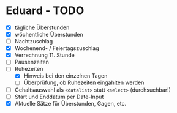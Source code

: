 # Eduard - TODO

- [x] tägliche Überstunden
- [x] wöchentliche Überstunden
- [ ] Nachtzuschlag
- [x] Wochenend- / Feiertagszuschlag
- [x] Verrechnung 11. Stunde
- [ ] Pausenzeiten
- [ ] Ruhezeiten
  - [x] Hinweis bei den einzelnen Tagen
  - [ ] Überprüfung, ob Ruhezeiten eingahlten werden
- [ ] Gehaltsauswahl als `<datalist>` statt `<select>` (durchsuchbar!)
- [ ] Start und Enddatum per Date-Input
- [x] Aktuelle Sätze für Überstunden, Gagen, etc.
